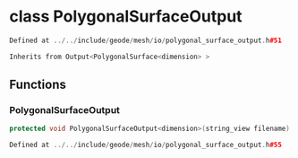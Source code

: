 # class PolygonalSurfaceOutput

```cpp
Defined at ../../include/geode/mesh/io/polygonal_surface_output.h#51
```

```cpp
Inherits from Output<PolygonalSurface<dimension> >
```



## Functions

### PolygonalSurfaceOutput

```cpp
protected void PolygonalSurfaceOutput<dimension>(string_view filename)
```

```cpp
Defined at ../../include/geode/mesh/io/polygonal_surface_output.h#55
```



